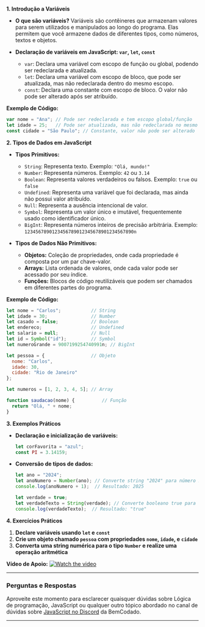 **1. Introdução a Variáveis**
   - **O que são variáveis?**
     Variáveis são contêineres que armazenam valores para serem utilizados e manipulados ao longo do programa. Elas permitem que você armazene dados de diferentes tipos, como números, textos e objetos.
     
   - **Declaração de variáveis em JavaScript: `var`, `let`, `const`**
     - `var`: Declara uma variável com escopo de função ou global, podendo ser redeclarada e atualizada.
     - `let`: Declara uma variável com escopo de bloco, que pode ser atualizada, mas não redeclarada dentro do mesmo escopo.
     - `const`: Declara uma constante com escopo de bloco. O valor não pode ser alterado após ser atribuído.

   **Exemplo de Código:**
   ```javascript
   var nome = "Ana"; // Pode ser redeclarada e tem escopo global/função
   let idade = 25;   // Pode ser atualizada, mas não redeclarada no mesmo bloco
   const cidade = "São Paulo"; // Constante, valor não pode ser alterado
   ```

**2. Tipos de Dados em JavaScript**
   - **Tipos Primitivos:**
     - `String`: Representa texto. Exemplo: `"Olá, mundo!"`
     - `Number`: Representa números. Exemplo: `42` ou `3.14`
     - `Boolean`: Representa valores verdadeiros ou falsos. Exemplo: `true` ou `false`
     - `Undefined`: Representa uma variável que foi declarada, mas ainda não possui valor atribuído.
     - `Null`: Representa a ausência intencional de valor.
     - `Symbol`: Representa um valor único e imutável, frequentemente usado como identificador único.
     - `BigInt`: Representa números inteiros de precisão arbitrária. Exemplo: `1234567890123456789012345678901234567890n`
     
   - **Tipos de Dados Não Primitivos:**
     - **Objetos:** Coleção de propriedades, onde cada propriedade é composta por um par chave-valor.
     - **Arrays:** Lista ordenada de valores, onde cada valor pode ser acessado por seu índice.
     - **Funções:** Blocos de código reutilizáveis que podem ser chamados em diferentes partes do programa.

   **Exemplo de Código:**
   ```javascript
   let nome = "Carlos";           // String
   let idade = 30;                // Number
   let casado = false;            // Boolean
   let endereco;                  // Undefined
   let salario = null;            // Null
   let id = Symbol("id");         // Symbol
   let numeroGrande = 9007199254740991n; // BigInt

   let pessoa = {                 // Objeto
     nome: "Carlos",
     idade: 30,
     cidade: "Rio de Janeiro"
   };

   let numeros = [1, 2, 3, 4, 5]; // Array

   function saudacao(nome) {          // Função
     return "Olá, " + nome;
   }
   ```

**3. Exemplos Práticos**
   - **Declaração e inicialização de variáveis:**
     ```javascript
     let corFavorita = "azul";
     const PI = 3.14159;
     ```
   - **Conversão de tipos de dados:**
     ```javascript
     let ano = "2024";
     let anoNumero = Number(ano); // Converte string "2024" para número 2024
     console.log(anoNumero + 1);  // Resultado: 2025
     
     let verdade = true;
     let verdadeTexto = String(verdade); // Converte booleano true para string "true"
     console.log(verdadeTexto);  // Resultado: "true"
     ```

**4. Exercícios Práticos**
   1. **Declare variáveis usando `let` e `const`**
   2. **Crie um objeto chamado `pessoa` com propriedades `nome`, `idade`, e `cidade`**
   3. **Converta uma string numérica para o tipo `Number` e realize uma operação aritmética**

**Vídeo de Apoio:**
[![Watch the video](https://i.ytimg.com/vi/4Y87KSByqOY/hq720.jpg?sqp=-oaymwEcCNAFEJQDSFXyq4qpAw4IARUAAIhCGAFwAcABBg==&rs=AOn4CLAtrBBjJOdzP3-KZvjExB_TUtE78A)](https://youtu.be/4Y87KSByqOY?si=TkVe9mxTTXYq1Ra_)

---

### Perguntas e Respostas

Aproveite este momento para esclarecer quaisquer dúvidas sobre Lógica de programação, JavaScript ou qualquer outro tópico abordado no canal de dúvidas sobre [JavaScript no Discord](https://discord.com/channels/1224468395462754345/1224468875840851968) da BemCodado.

---
